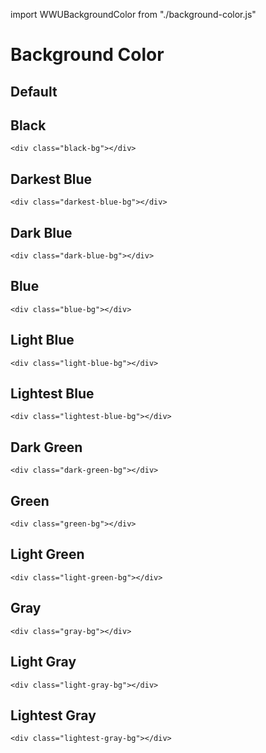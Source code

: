 import WWUBackgroundColor from "./background-color.js"

# Background Color

## Default
<wwu-background-color color="white"></wwu-background-color>    

## Black
    <div class="black-bg"></div>
<wwu-background-color color="black"></wwu-background-color>

## Darkest Blue
    <div class="darkest-blue-bg"></div>    
<wwu-background-color color="darkest-blue"></wwu-background-color>

## Dark Blue
    <div class="dark-blue-bg"></div>
<wwu-background-color color="dark-blue"></wwu-background-color>

## Blue
    <div class="blue-bg"></div>
<wwu-background-color color="blue"></wwu-background-color>

## Light Blue
    <div class="light-blue-bg"></div>
<wwu-background-color color="light-blue"></wwu-background-color>

## Lightest Blue
    <div class="lightest-blue-bg"></div>
<wwu-background-color color="lightest-blue"></wwu-background-color>

## Dark Green
    <div class="dark-green-bg"></div>
<wwu-background-color color="green"></wwu-background-color>

## Green
    <div class="green-bg"></div>
<wwu-background-color color="green"></wwu-background-color>

## Light Green
    <div class="light-green-bg"></div>
<wwu-background-color color="light-green"></wwu-background-color>

## Gray
    <div class="gray-bg"></div>
<wwu-background-color color="gray"></wwu-background-color>

## Light Gray
    <div class="light-gray-bg"></div>
<wwu-background-color color="light-gray"></wwu-background-color>

## Lightest Gray
    <div class="lightest-gray-bg"></div>
<wwu-background-color color="lightest-gray"></wwu-background-color>
